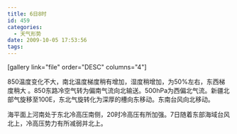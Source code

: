 ```yaml
---
title: 6日8时
id: 459
categories:
  - 天气形势
date: 2009-10-05 17:53:56
tags:
---
```


[gallery link="file" order="DESC" columns="4"]

850温度变化不大，南北温度梯度稍有增加，湿度稍增加，为50%左右，东西梯度稍大 。850东路冷空气转为偏南气流向北输送。500hPa为西偏北气流。新疆北部气旋移至100E，东北气旋转化为深厚的槽向东移动。东南台风向北移动。

海平面上河南处于东北冷高压南侧，20时冷高压有所加强。7日随着东部海域台风北上，冷高压势力有所减弱并北上。